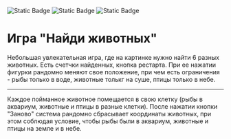 ![Static Badge](https://img.shields.io/badge/GitHub-black)
![Static Badge](https://img.shields.io/badge/JavaScript-yellow)
![Static Badge](https://img.shields.io/badge/GameDev-blue)

# Игра "Найди животных"

Небольшая увлекательная игра, где на картинке нужно найти 6 разных животных.
Есть счетчки найденных, кнопка рестарта. При ее нажатии фигурки рандомно меняют свое положение, при чем есть ограничения - рыбы только в воде, животные толькг на суше, птицы только в небе.

---

Каждое пойманное животное помещается в свою клетку (рыбы в аквариум, животные и птицы в разные клетки). После нажатии кнопки "Заново" система рандомно сбрасывает координаты животных, при этом соблюдая условие, чтобы рыбы были в аквариум, животные и птицы на земле и в небе.
